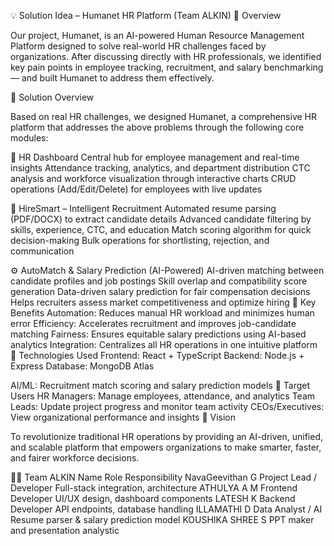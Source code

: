 💡 Solution Idea – Humanet HR Platform (Team ALKIN)
🧭 Overview



Our project, Humanet, is an AI-powered Human Resource Management Platform designed to solve real-world HR challenges faced by organizations.
After discussing directly with HR professionals, we identified key pain points in employee tracking, recruitment, and salary benchmarking — and built Humanet to address them effectively.

🧩 Solution Overview



Based on real HR challenges, we designed Humanet, a comprehensive HR platform that addresses the above problems through the following core modules:

🧠 HR Dashboard
Central hub for employee management and real-time insights
Attendance tracking, analytics, and department distribution
CTC analysis and workforce visualization through interactive charts
CRUD operations (Add/Edit/Delete) for employees with live updates

🤖 HireSmart – Intelligent Recruitment
Automated resume parsing (PDF/DOCX) to extract candidate details
Advanced candidate filtering by skills, experience, CTC, and education
Match scoring algorithm for quick decision-making
Bulk operations for shortlisting, rejection, and communication

⚙️ AutoMatch & Salary Prediction (AI-Powered)
AI-driven matching between candidate profiles and job postings
Skill overlap and compatibility score generation
Data-driven salary prediction for fair compensation decisions
Helps recruiters assess market competitiveness and optimize hiring
💪 Key Benefits
Automation: Reduces manual HR workload and minimizes human error
Efficiency: Accelerates recruitment and improves job-candidate matching
Fairness: Ensures equitable salary predictions using AI-based analytics
Integration: Centralizes all HR operations in one intuitive platform
🧰 Technologies Used
Frontend: React + TypeScript
Backend: Node.js + Express
Database: MongoDB Atlas

AI/ML: Recruitment match scoring and salary prediction models
👥 Target Users
HR Managers: Manage employees, attendance, and analytics
Team Leads: Update project progress and monitor team activity
CEOs/Executives: View organizational performance and insights
🌟 Vision



To revolutionize traditional HR operations by providing an AI-driven, unified, and scalable platform that empowers organizations to make smarter, faster, and fairer workforce decisions.

🧑‍💻 Team ALKIN
Name	Role	Responsibility
NavaGeevithan G	Project Lead / Developer	Full-stack integration, architecture
ATHULYA A M	Frontend Developer	UI/UX design, dashboard components
LATESH K	Backend Developer	API endpoints, database handling
ILLAMATHI D Data Analyst / AI	Resume parser & salary prediction model
KOUSHIKA SHREE S PPT maker and presentation analystic
